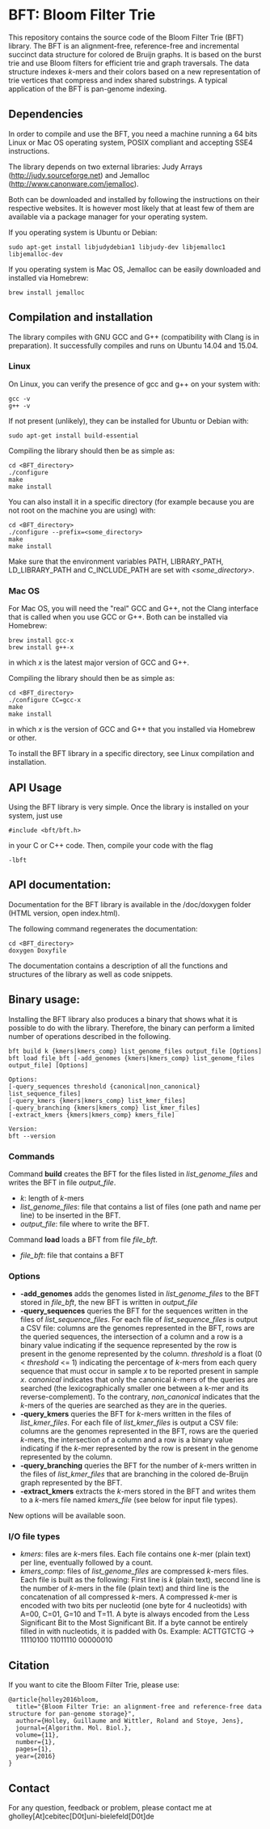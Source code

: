 # BFT: Bloom Filter Trie

This repository contains the source code of the Bloom Filter Trie (BFT) library. The BFT is an alignment-free, reference-free and incremental succinct data structure for colored de Bruijn graphs. It is based on the burst trie and use Bloom filters for efficient trie and graph traversals. The data structure indexes *k*-mers and their colors based on a new representation of trie vertices that
compress and index shared substrings. A typical application of the BFT is pan-genome indexing.

## Dependencies

In order to compile and use the BFT, you need a machine running a 64 bits Linux or Mac OS operating system, POSIX compliant and accepting SSE4 instructions.

The library depends on two external libraries: Judy Arrays (http://judy.sourceforge.net) and Jemalloc (http://www.canonware.com/jemalloc).

Both can be downloaded and installed by following the instructions on their respective websites. It is however most likely that at least few of them are available via a package manager for your operating system.

If you operating system is Ubuntu or Debian:
```
sudo apt-get install libjudydebian1 libjudy-dev libjemalloc1 libjemalloc-dev
```

If you operating system is Mac OS, Jemalloc can be easily downloaded and installed via Homebrew:
```
brew install jemalloc
```

## Compilation and installation

The library compiles with GNU GCC and G++ (compatibility with Clang is in preparation). It successfully compiles and runs on Ubuntu 14.04 and 15.04.

### Linux

On Linux, you can verify the presence of gcc and g++ on your system with:
```
gcc -v
g++ -v
```

If not present (unlikely), they can be installed for Ubuntu or Debian with:
```
sudo apt-get install build-essential
```

Compiling the library should then be as simple as:
```
cd <BFT_directory>
./configure
make
make install
```

You can also install it in a specific directory (for example because you are not root on the machine you are using) with:
```
cd <BFT_directory>
./configure --prefix=<some_directory>
make
make install
```

Make sure that the environment variables PATH, LIBRARY_PATH, LD_LIBRARY_PATH and C_INCLUDE_PATH are set with *<some_directory>*.

### Mac OS

For Mac OS, you will need the "real" GCC and G++, not the Clang interface that is called when you use GCC or G++. Both can be installed via Homebrew:
```
brew install gcc-x
brew install g++-x
```

in which *x* is the latest major version of GCC and G++.

Compiling the library should then be as simple as:
```
cd <BFT_directory>
./configure CC=gcc-x
make
make install
```

in which *x* is the version of GCC and G++ that you installed via Homebrew or other.

To install the BFT library in a specific directory, see Linux compilation and installation.

## API Usage

Using the BFT library is very simple. Once the library is installed on your system, just use
```
#include <bft/bft.h>
```
in your C or C++ code. Then, compile your code with the flag
```
-lbft
```

## API documentation:

Documentation for the BFT library is available in the /doc/doxygen folder (HTML version, open index.html).

The following command regenerates the documentation:
```
cd <BFT_directory>
doxygen Doxyfile
```

The documentation contains a description of all the functions and structures of the library as well as code snippets.

## Binary usage:

Installing the BFT library also produces a binary that shows what it is possible to do with the library. Therefore, the binary can perform a limited number of operations described in the following.

```
bft build k {kmers|kmers_comp} list_genome_files output_file [Options]
bft load file_bft [-add_genomes {kmers|kmers_comp} list_genome_files output_file] [Options]

Options:
[-query_sequences threshold {canonical|non_canonical} list_sequence_files]
[-query_kmers {kmers|kmers_comp} list_kmer_files]
[-query_branching {kmers|kmers_comp} list_kmer_files]
[-extract_kmers {kmers|kmers_comp} kmers_file]

Version:
bft --version
```
### Commands

Command **build** creates the BFT for the files listed in *list_genome_files* and writes the BFT in file *output_file*.

* *k*: length of *k*-mers
* *list_genome_files*: file that contains a list of files (one path and name per line) to be inserted in the BFT.
* *output_file*: file where to write the BFT.

Command **load** loads a BFT from file *file_bft*.

* *file_bft*: file that contains a BFT

### Options

* **-add_genomes** adds the genomes listed in *list_genome_files* to the BFT stored in *file_bft*, the new BFT is written in *output_file*
* **-query_sequences** queries the BFT for the sequences written in the files of *list_sequence_files*. For each file of *list_sequence_files* is output a CSV file: columns are the genomes represented in the BFT, rows are the queried sequences, the intersection of a column and a row is a binary value indicating if the sequence represented by the row is present in the genome represented by the column. *threshold* is a float (0 < *threshold* <= 1) indicating the percentage of *k*-mers from each query sequence that must occur in sample *x* to be reported present in sample *x*. *canonical* indicates that only the canonical *k*-mers of the queries are searched (the lexicographically smaller one between a k-mer and its reverse-complement). To the contrary, *non_canonical* indicates that the *k*-mers of the queries are searched as they are in the queries.
* **-query_kmers** queries the BFT for *k*-mers written in the files of *list_kmer_files*. For each file of *list_kmer_files* is output a CSV file: columns are the genomes represented in the BFT, rows are the queried *k*-mers, the intersection of a column and a row is a binary value indicating if the *k*-mer represented by the row is present in the genome represented by the column.
* **-query_branching** queries the BFT for the number of *k*-mers written in the files of *list_kmer_files* that are branching in the colored de-Bruijn graph represented by the BFT.
* **-extract_kmers** extracts the *k*-mers stored in the BFT and writes them to a *k*-mers file named *kmers_file* (see below for input file types).

New options will be available soon.

### I/O file types

* *kmers*: files are *k*-mers files. Each file contains one *k*-mer (plain text) per line, eventually followed by a count.
* *kmers_comp*: files of *list_genome_files* are compressed *k*-mers files. Each file is built as the following: First line is *k* (plain text), second line is the number of *k*-mers in the file (plain text) and third line is the concatenation of all compressed *k*-mers. A compressed *k*-mer is encoded with two bits per nucleotid (one byte for 4 nucleotids) with A=00, C=01, G=10 and T=11. A byte is always encoded from the Less Significant Bit to the Most Significant Bit. If a byte cannot be entirely filled in with nucleotids, it is padded with 0s.
Example: ACTTGTCTG -> 11110100 11011110 00000010

## Citation

If you want to cite the Bloom Filter Trie, please use:
```
@article{holley2016bloom,
  title="{Bloom Filter Trie: an alignment-free and reference-free data structure for pan-genome storage}",
  author={Holley, Guillaume and Wittler, Roland and Stoye, Jens},
  journal={Algorithm. Mol. Biol.},
  volume={11},
  number={1},
  pages={1},
  year={2016}
}
```

## Contact

For any question, feedback or problem, please contact me at gholley[At]cebitec[D0t]uni-bielefeld[D0t]de
